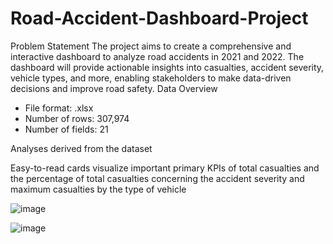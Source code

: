 # Road-Accident-Dashboard-Project
Problem Statement
The project aims to create a comprehensive and interactive dashboard to analyze road accidents in 2021 and 2022. The dashboard will provide actionable insights into casualties, accident severity, vehicle types, and more, enabling stakeholders to make data-driven decisions and improve road safety.
Data Overview

- File format: .xlsx
- Number of rows: 307,974
- Number of fields: 21

Analyses derived from the dataset

Easy-to-read cards visualize important primary KPIs of total casualties and the percentage of total casualties concerning the accident severity and maximum casualties by the type of vehicle

![image](https://github.com/user-attachments/assets/ea7c2940-311f-472f-a2e4-09d65bf5710a)

![image](https://github.com/user-attachments/assets/36669bd0-b5b4-4981-8db6-97a9dd86b327)

     







